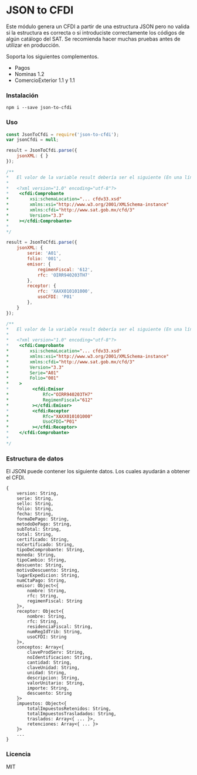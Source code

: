 # JSON to CFDI

Este módulo genera un CFDI a partir de una estructura JSON pero no valida si la estructura es correcta o si introduciste correctamente los códigos de algún catálogo del SAT. Se recomienda hacer muchas pruebas antes de utilizar en producción.

Soporta los siguientes complementos.

- Pagos
- Nominas 1.2
- ComercioExterior 1.1 y 1.1


### Instalación

```
npm i --save json-to-cfdi
```

### Uso

```Javascript
const JsonToCfdi = require('json-to-cfdi');
var jsonCfdi = null;

result = JsonToCfdi.parse({
	jsonXML: { }
});

/**
*   El valor de la variable result debería ser el siguiente (En una línea).
*
*   <?xml version="1.0" encoding="utf-8"?>
*    <cfdi:Comprobante
*        xsi:schemaLocation="... cfdv33.xsd"
*        xmlns:xsi="http://www.w3.org/2001/XMLSchema-instance"
*        xmlns:cfdi="http://www.sat.gob.mx/cfd/3"
*        Version="3.3"
*    ></cfdi:Comprobante>
*
*/

result = JsonToCfdi.parse({
	jsonXML: {
		serie: 'A01',
		folio: '001',
		emisor: {
			regimenFiscal: '612',
			rfc: 'OIRR940203TH7'
		},
		receptor: {
			rfc: 'XAXX010101000',
			usoCFDI: 'P01'
		},
	}
});

/**
*   El valor de la variable result debería ser el siguiente (En una línea).
*
*   <?xml version="1.0" encoding="utf-8"?>
*    <cfdi:Comprobante
*        xsi:schemaLocation="... cfdv33.xsd"
*        xmlns:xsi="http://www.w3.org/2001/XMLSchema-instance"
*        xmlns:cfdi="http://www.sat.gob.mx/cfd/3"
*        Version="3.3"
*        Serie="A01"
*        Folio="001"
*    >
*         <cfdi:Emisor
*             Rfc="OIRR940203TH7"
*             RegimenFiscal="612"
*         ></cfdi:Emisor>
*         <cfdi:Receptor
*             Rfc="XAXX010101000"
*             UsoCFDI="P01"
*         ></cfdi:Receptor>
*    </cfdi:Comprobante>
*
*/

```

### Estructura de datos
El JSON puede contener los siguiente datos. Los cuales ayudarán a obtener el CFDI.
```
{
    version: String,
    serie: String,
    sello: String,
    folio: String,
    fecha: String,
    formaDePago: String,
    metodoDePago: String,
    subTotal: String,
    total: String,
    certificado: String,
    noCertificado: String,
    tipoDeComprobante: String,
    moneda: String,
    tipoCambio: String,
    descuento: String,
    motivoDescuento: String,
    lugarExpedicion: String,
    numCtaPago: String,
    emisor: Object<{
        nombre: String,
        rfc: String,
        regimenFiscal: String
    }>,
    receptor: Object<{
        nombre: String,
        rfc: String,
        residenciaFiscal: String,
        numRegIdTrib: String,
        usoCFDI: String
    }>,
    conceptos: Array<{
        claveProdServ: String,
        noIdentificacion: String,
        cantidad: String,
        claveUnidad: String,
        unidad: String,
        descripcion: String,
        valorUnitario: String,
        importe: String,
        descuento: String
    }>
    impuestos: Object<{
        totalImpuestosRetenidos: String,
        totalImpuestosTrasladados: String,
        traslados: Array<{ ... }>,
        retenciones: Array<{ ... }>
    }>
    ...
}
```

### Licencia

MIT

